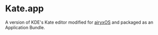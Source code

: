 # Kate.app

A version of KDE's Kate editor modified for [airyxOS](https://airyx.org) and packaged as an Application Bundle.
